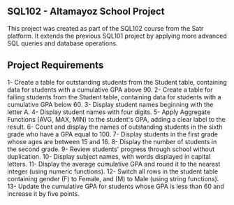## SQL102 - Altamayoz School Project
This project was created as part of the SQL102 course from the Satr platform.
It extends the previous SQL101 project by applying more advanced SQL queries and database operations.

## Project Requirements
1- Create a table for outstanding students from the Student table, containing data for students with a cumulative GPA above 90.
2- Create a table for failing students from the Student table, containing data for students with a cumulative GPA below 60.
3- Display student names beginning with the letter A.
4- Display student names with four digits.
5- Apply Aggregate Functions (AVG, MAX, MIN) to the student's GPA, adding a clear label to the result.
6- Count and display the names of outstanding students in the sixth grade who have a GPA equal to 100.
7- Display students in the first grade whose ages are between 15 and 16.
8- Display the number of students in the second grade.
9- Review students' progress through school without duplication.
10- Display subject names, with words displayed in capital letters.
11- Display the average cumulative GPA and round it to the nearest integer (using numeric functions).
12- Switch all rows in the student table containing gender (F) to Female, and (M) to Male (using string functions).
13- Update the cumulative GPA for students whose GPA is less than 60 and increase it by five points.
